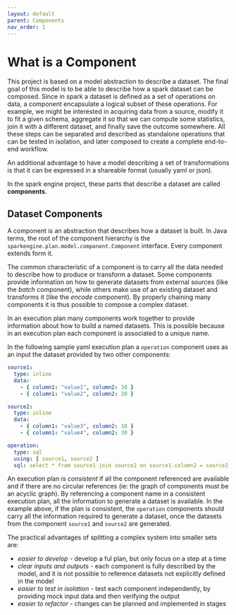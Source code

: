 ```yaml
---
layout: default
parent: Components
nav_order: 1
---
```


# What is a Component

This project is based on a model abstraction to describe a dataset.
The final goal of this model is to be able to describe how a spark dataset can be composed.
Since in spark a dataset is defined as a set of operations on data, a component encapsulate a logical subset of these operations.
For example, we might be interested in acquiring data from a source, modify it to fit a given schema, aggregate it so that we can compute some statistics, join it with a different dataset, and finally save the outcome somewhere.
All these steps can be separated and described as standalone operations that can be tested in isolation, and later composed to create a complete end-to-end workflow.

An additional advantage to have a model describing a set of transformations is that it can be expressed in a shareable format (usually yaml or json).

In the spark engine project, these parts that describe a dataset are called **components**.

## Dataset Components

A component is an abstraction that describes how a dataset is built.
In Java terms, the root of the component hierarchy is the `sparkengine.plan.model.component.Component` interface. Every component extends form it.

The common characteristic of a component is to carry all the data needed to describe how to produce or transform a dataset.
Some components provide information on how to generate datasets from external sources (like the _batch_ component), while others make use of an existing dataset and transforms it (like the _encode_ component).
By properly chaining many components it is thus possible to compose a complex dataset.

In an execution plan many components work together to provide information about how to build a named datasets.
This is possible because in an execution plan each component is associated to a unique name.

In the following sample yaml execution plan a `operation` component uses as an input the dataset provided by two other components:

```yaml
source1:
  type: inline
  data:
    - { column1: "value1", column2: 10 }
    - { column1: "value2", column2: 20 }

source2:
  type: inline
  data:
    - { column1: "value3", column2: 10 }
    - { column1: "value4", column2: 30 }

operation:
  type: sql
  using: [ source1, source2 ]
  sql: select * from source1 join source2 on source1.column2 = source2.column2
```

An execution plan is _consistent_ if all the component referenced are available and if there are no circular references (ie: the graph of components must be an acyclic graph).
By referencing a component name in a consistent execution plan, all the information to generate a dataset is available.
In the example above, if the plan is consistent, the `operation` components should carry all the information required to generate a dataset, once the datasets from the component `source1` and `source2` are generated.

The practical advantages of splitting a complex system into smaller sets are:

* _easier to develop_ - develop a ful plan, but only focus on a step at a time
* _clear inputs and outputs_ - each component is fully described by the model, and it is not possible to reference datasets not explicitly defined in the model
* _easier to test in isolation_ - test each component independently, by providing mock input data and then verifying the output
* _easier to refactor_ - changes can be planned and implemented in stages
